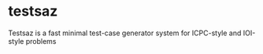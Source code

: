 # testsaz
Testsaz is a fast minimal test-case generator system for ICPC-style and IOI-style problems
